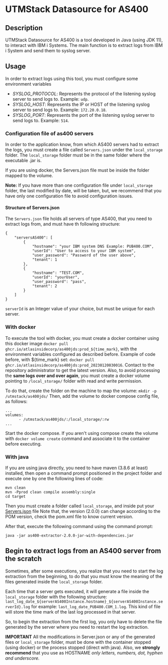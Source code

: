 # UTMStack Datasource for AS400
## Description
UTMStack Datasource for AS400 is a tool developed in Java (using JDK 11), to interact with IBM i Systems.
The main function is to extract logs from IBM i System and send them to syslog server.

## Usage
In order to extract logs using this tool, you must configure some environment variables 

- _SYSLOG_PROTOCOL_: Represents the protocol of the listening syslog server to send logs to. Example: `udp`.
- _SYSLOG_HOST_: Represents the IP or HOST of the listening syslog server to send logs to. Example: `172.20.0.18`.
- _SYSLOG_PORT_: Represents the port of the listening syslog server to send logs to. Example: `514`.

### Configuration file of as400 servers
In order to the application know, from which AS400 servers had to extract the logs, you must create a file called
`Servers.json` under the `local_storage` folder. The `local_storage` folder
must be in the same folder where the executable .jar is.

If you are using docker, the Servers.json file must be inside the folder mapped to the volume.

**Note:** If you have more than one configuration file under `local_storage` folder, the last modified by date, will be taken,
but, we recommend that you have only one configuration file to avoid configuration issues.

#### Structure of Servers.json
The `Servers.json` file holds all servers of type AS400, that you need to extract logs from, and must have
th following structure:

~~~
{
    "serversAS400": [
        {
            "hostname": "your IBM system DNS Example: PUB400.COM",
            "userId": "User to access to your IBM system",
            "user_password": "Password of the user above",
            "tenant": 1
        },
        {
            "hostname": "TEST.COM",
            "userId": "yourUser",
            "user_password": "pass",
            "tenant": 2
        }
    ]
}
~~~
`serverId` is an Integer value of your choice, but must be unique for each server.

### With docker
To execute the tool with docker, you must create a docker container using this docker image `docker pull ghcr.io/atlasinsidecorp/as400jds:prod_${time_mark}`, 
with the environment variables configured as described before.
Example of code before, with ${time_mark} set:
`docker pull ghcr.io/atlasinsidecorp/as400jds:prod_20230120030016`. Contact to the repository administrator to get the latest version.
Also, to avoid processing the **same logs over and over again**, you must create a docker volume pointing to
`/local_storage/` folder with read and write permission.

To do that, create the folder on the machine to map the volume: `mkdir -p /utmstack/as400jds/`
Then, add the volume to docker compose config file, as follows:
~~~
...
volumes:
      - /utmstack/as400jds/:/local_storage/:rw
...
~~~
Start the docker compose.
If you aren't using compose create the volume with `docker volume create` command and associate it to the container before executing.

### With java
If you are using java directly, you need to have maven (3.8.6 at least) installed, then open a command prompt positioned in the project 
folder and execute one by one the following lines of code:
~~~
mvn clean
mvn -Pprod clean compile assembly:single
cd target
~~~
Then you must create a folder called `local_storage`, and inside put your [Servers.json](#configuration-file-of-as400-servers) file
Note that, the version (2.0.0) can change according to the POM version, check the 
pom.xml file to know current version.

After that, execute the following command using the command prompt:
~~~
java -jar as400-extractor-2.0.0-jar-with-dependencies.jar
~~~

## Begin to extract logs from an AS400 server from the scratch
Sometimes, after some executions, you realize that you need to start the log extraction from the beginning, to do that
you must know the meaning of the files generated inside the `local_storage` folder.

Each time that a server gets executed, it will generate a file inside the `local_storage` folder with the following structure:
`last_log_date_${serverAS400Instance.hostname}_${serverAS400Instance.serverId}.log` for example: `last_log_date_PUB400.COM_1.log`. This kind of file
will store the time mark of the last log processed in that server.

So, to begin the extraction from the first log, you only have to delete the file generated by the server where you need to restart the log extraction.

**IMPORTANT**
All the modifications in Server.json or any of the generated files or `local_storage` folder, must be done with the container stopped (using docker)
or the process stopped (direct with java). Also, we **strongly recommend** that you use as HOSTNAME _only letters, numbers, dot, hyphen and underscore._ 